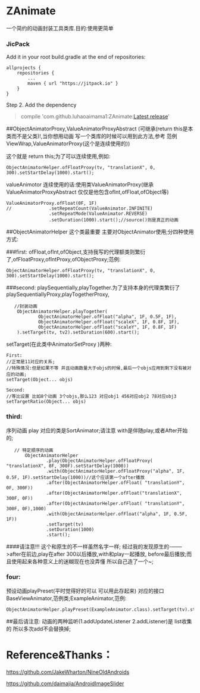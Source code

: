 # ZAnimate

一个简约的动画封装工具类库.目的:使用更简单

### JicPack
Add it in your root build.gradle at the end of repositories:

	allprojects {
		repositories {
			...
			maven { url "https://jitpack.io" }
		}
	}

Step 2. Add the dependency

> compile 'com.github.luhaoaimama1:ZAnimate:[Latest release](https://github.com/luhaoaimama1/ZAnimate/releases)'
    

##ObjectAnimatorProxy,ValueAnimatorProxyAbstract (可继承(return this是本类而不是父类)!,当你想用动画 写一个类库的时候可以用到此方法,参考 范例ViewWrap,ValueAnimatorProxy(这个是连续使用的))

这个就是 return this;为了可以连续使用,例如:

    ObjectAnimatorHelper.ofFloatProxy(tv, "translationX", 0, 300).setStartDelay(1000).start();

valueAnimotor 连续使用的话:使用类ValueAnimatorProxy(继承ValueAnimatorProxyAbstract 仅仅是他包含ofInt,ofFloat,ofObject等)

    ValueAnimatorProxy.ofFloat(0F, 1F)
    //              .setRepeatCount(ValueAnimator.INFINITE)
                    .setRepeatMode(ValueAnimator.REVERSE)
                    .setDuration(1000).start();//source()则是真正的动画

##ObjectAnimatorHelper 这个类最重要 主要对ObjectAnimator使用;分四种使用方式:

###first:
ofFloat,ofInt,ofObject,支持我写的代理额类则繁衍了,ofFloatProxy,ofIntProxy,ofObjectProxy;范例:

    ObjectAnimatorHelper.ofFloatProxy(tv, "translationX", 0, 300).setStartDelay(1000).start();

###second:
playSequentially,playTogether.为了支持本身的代理类繁衍了playSequentiallyProxy,playTogetherProxy,

       //封装动画
        ObjectAnimatorHelper.playTogether(
                ObjectAnimatorHelper.ofFloat("alpha", 1F, 0.5F, 1F),
                ObjectAnimatorHelper.ofFloat("scaleX", 1F, 0.8F, 1F),
                ObjectAnimatorHelper.ofFloat("scaleY", 1F, 0.8F, 1F)
        ).setTarget(tv, tv2).setDuration(600).start();

setTarget(在此类中AnimatorSetProxy )两种:

    First:
    //正常是11对应的关系;
    //特殊情况:但是如果不等 并且动画数量大于objs的时候,最后一个objs应用到剩下没有被对应的动画;
    setTarget(Object... objs)
    
    Second:
    //等比设置 比如8个动画 3个objs,那么123 对应obj1 456对应obj2 78对应obj3
    setTargetRatio(Object... objs)

### third:
序列动画 play 对应的类是SortAnimator;请注意 with是伴随play,或者After开始的;

       // 特定顺序的动画
           ObjectAnimatorHelper
                   .play(ObjectAnimatorHelper.ofFloatProxy( "translationX", 0F, 300F).setStartDelay(1000))
                   .with(ObjectAnimatorHelper.ofFloatProxy("alpha", 1F, 0.5F, 1F).setStartDelay(1000))//这个应该第一个after播放
                   .after(ObjectAnimatorHelper.ofFloat( "translationY", 0F, 300F))
                   .after(ObjectAnimatorHelper.ofFloat("translationX", 300F, 0F))
                   .after(ObjectAnimatorHelper.ofFloat( "translationY", 300F, 0F),1000)
                   .with(ObjectAnimatorHelper.ofFloat("alpha", 1F, 0.5F, 1F))
                   .setTarget(tv)
                   .setDuration(1000)
                   .start();

####请注意!!! 这个和原生的不一样虽然名字一样;
经过我的发现原生的-——>after在前边,play在after 300以后播放,with和play一起播放, before最后播放;而且使用起来各种意义上的迷糊现在也没弄懂
所以自己造了一个~;

### four:
预设动画playPreset(平时觉得好的可以 可以用此存起来) 对应的接口 BaseViewAnimator,范例类;ExampleAnimator,范例:

    ObjectAnimatorHelper.playPreset(ExampleAnimator.class).setTarget(tv).start();

##最后请注意:
动画的两种监听(1.addUpdateListener 2.addListener)是 list收集的  所以多次add不会替换掉;


# Reference&Thanks：

https://github.com/JakeWharton/NineOldAndroids

https://github.com/daimajia/AndroidImageSlider